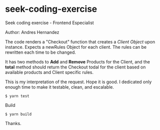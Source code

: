 # seek-coding-exercise
Seek coding exercise - Frontend Especialist

Author: Andres Hernandez

The code renders a "Checkout" function that creates a *Client Object* upon instance. Expects a newRules Object for each client. The rules can be rewritten each time to be changed. 

It has two methods to __Add__ and __Remove__ Products for the Client, and the __total__ method should return the Checkout todal for the client based on available products and Client specific rules. 

This is my interpretation of the request. Hope it is good. I dedicated only enough time to make it testable, clean, and escalable. 

`$ yarn test`

Build 

`$ yarn build`

Thanks. 
